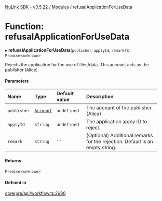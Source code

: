 [NuLink SDK - v0.5.22](../README.md) / [Modules](../modules.md) / refusalApplicationForUseData

# Function: refusalApplicationForUseData

▸ **refusalApplicationForUseData**(`publisher`, `applyId`, `remark?`): `Promise`<`unknown`\>

Rejects the application for the use of files/data. This account acts as the publisher (Alice).

#### Parameters

| Name | Type | Default value | Description |
| :------ | :------ | :------ | :------ |
| `publisher` | [`Account`](../classes/Account.md) | `undefined` | The account of the publisher (Alice). |
| `applyId` | `string` | `undefined` | The application apply ID to reject. |
| `remark` | `string` | `''` | (Optional) Additional remarks for the rejection. Default is an empty string. |

#### Returns

`Promise`<`unknown`\>

#### Defined in

[core/pre/api/workflow.ts:2680](https://github.com/NuLink-network/nulink-sdk/blob/d9e8f81/src/core/pre/api/workflow.ts#L2680)
